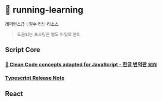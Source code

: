 # 🏃 running-learning

레퍼런스급 💡필수 러닝 리소스

> 도움되는 포스팅은 별도 파일로 분리

## Script Core

### [🛁 Clean Code concepts adapted for JavaScript - 한글 번역판 🇰🇷](https://github.com/qkraudghgh/clean-code-javascript-ko)
### [Typescript Release Note](https://devblogs.microsoft.com/typescript/)

## React
